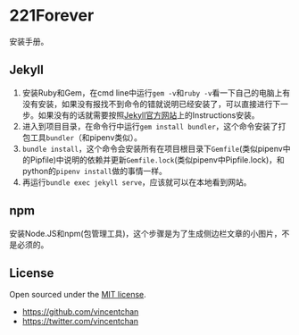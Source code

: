 # 221Forever

安装手册。

## Jekyll

1. 安装Ruby和Gem，在cmd line中运行`gem -v`和`ruby -v`看一下自己的电脑上有没有安装，如果没有报找不到命令的错就说明已经安装了，可以直接进行下一步。如果没有的话就需要按照[Jekyll官方网站](https://jekyllrb.com/docs/installation/)上的Instructions安装。
2. 进入到项目目录，在命令行中运行`gem install bundler`，这个命令安装了打包工具`bundler`（和pipenv类似）。
3. `bundle install`，这个命令会安装所有在项目根目录下`Gemfile`(类似pipenv中的Pipfile)中说明的依赖并更新`Gemfile.lock`(类似pipenv中Pipfile.lock)，和python的`pipenv install`做的事情一样。
3. 再运行`bundle exec jekyll serve`，应该就可以在本地看到网站。

## npm

安装Node.JS和npm(包管理工具)，这个步骤是为了生成侧边栏文章的小图片，不是必须的。

## License
Open sourced under the [MIT license](LICENSE.md).
- <https://github.com/vincentchan>
- <https://twitter.com/vincentchan>